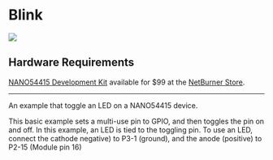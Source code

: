 # Blink



![](https://www.netburner.com/wp-content/uploads/2018/08/NANO54415-200IR-3T.jpg)

## Hardware Requirements

[NANO54415 Development Kit](https://www.netburner.com/products/system-on-modules/nano54415-ethernet-system-on-module/) available for $99 at the [NetBurner Store](https://www.netburner.com/products/system-on-modules/nano54415-ethernet-system-on-module/).

---

An example that toggle an LED on a NANO54415 device.

This basic example sets a multi-use pin to GPIO, and then toggles the pin on and off. In this example, an LED is tied to the toggling pin. To use an LED, connect the cathode negative) to P3-1 (ground), and the anode (positive) to P2-15 (Module pin 16)
 
